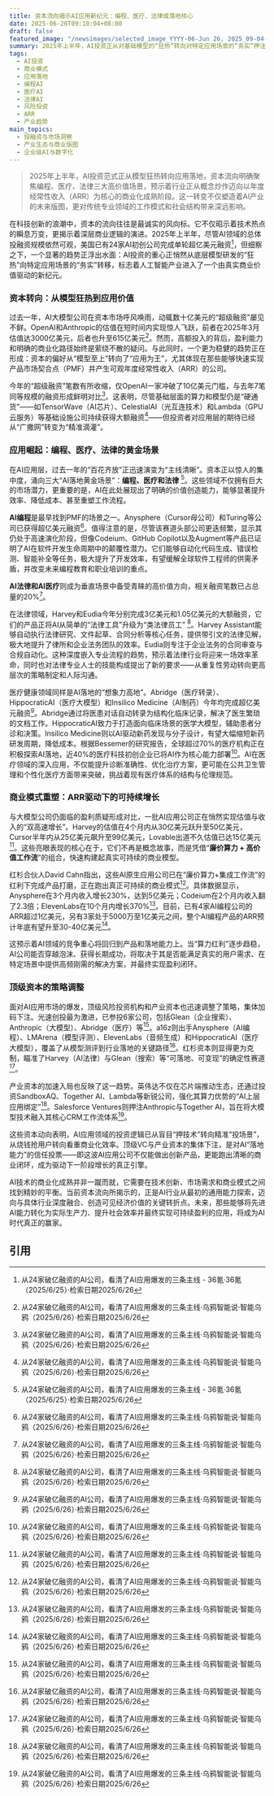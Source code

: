 ```yaml
---
title: 资本流向揭示AI应用新纪元：编程、医疗、法律成落地核心
date: 2025-06-26T09:10:04+08:00
draft: false
featured_image: "/newsimages/selected_image_YYYY-06-Jun 26, 2025_09-04-23-939.jpg"
summary: 2025年上半年，AI投资正从对基础模型的“狂热”转向对特定应用场景的“务实”押注。资本的集中流向表明编程、医疗和法律已成为AI落地的三大黄金领域，这些公司凭借“廉价算力+高价值工作流”实现了显著的年度经常性收入（ARR）增长，预示着AI产业正从技术概念向可持续商业化模式迈进。
tags: 
  - AI投资
  - 商业模式
  - 应用落地
  - 编程AI
  - 医疗AI
  - 法律AI
  - 风险投资
  - ARR
  - 产业趋势
main_topics: 
  - 投融资与市场洞察
  - 产业生态与商业版图
  - 企业级AI与数字化
---
```


> 2025年上半年，AI投资范式正从模型狂热转向应用落地，资本流向明确聚焦编程、医疗、法律三大高价值场景，预示着行业正从概念炒作迈向以年度经常性收入（ARR）为核心的商业化成熟阶段。这一转变不仅塑造着AI产业的未来版图，更对传统专业领域的工作模式和社会结构带来深远影响。

在科技创新的浪潮中，资本的流向往往是最诚实的风向标。它不仅昭示着技术热点的瞬息万变，更揭示着深层商业逻辑的演进。2025年上半年，尽管AI领域的总体投融资规模依然可观，美国已有24家AI初创公司完成单轮超亿美元融资[^4]，但细察之下，一个显著的趋势正浮出水面：AI投资的重心正悄然从底层模型研发的“狂热”向特定应用场景的“务实”转移，标志着人工智能产业进入了一个由真实商业价值驱动的新纪元。

### 资本转向：从模型狂热到应用价值

过去一年，AI大模型公司在资本市场呼风唤雨，动辄数十亿美元的“超级融资”屡见不鲜。OpenAI和Anthropic的估值在短时间内实现惊人飞跃，前者在2025年3月估值达3000亿美元，后者也升至615亿美元[^1]。然而，高额投入的背后，盈利能力和明确的商业化路径始终是萦绕不散的疑问。与此同时，一个更为稳健的趋势正在形成：资本的偏好从“模型至上”转向了“应用为王”，尤其体现在那些能够快速实现产品市场契合点（PMF）并产生可观年度经常性收入（ARR）的公司。

今年的“超级融资”笔数有所收缩，仅OpenAI一家冲破了10亿美元门槛，与去年7笔同等规模的融资形成鲜明对比[^1]。这表明，尽管基础层面的算力和模型仍是“硬通货”——如TensorWave（AI芯片）、CelestialAI（光互连技术）和Lambda（GPU云服务）等基础设施公司持续获得大额融资[^1]——但投资者对应用层的期待已经从“广撒网”转变为“精准滴灌”。

### 应用崛起：编程、医疗、法律的黄金场景

在AI应用层，过去一年的“百花齐放”正迅速演变为“主线清晰”。资本正以惊人的集中度，涌向三大“AI落地黄金场景”：**编程、医疗和法律** [^4]。这些领域不仅拥有巨大的市场潜力，更重要的是，AI在此处展现出了明确的价值创造能力，能够显著提升效率、降低成本、甚至重塑工作流程。

**AI编程**是最早找到PMF的场景之一。Anysphere（Cursor母公司）和Turing等公司已获得超亿美元融资[^1]。值得注意的是，尽管该赛道头部公司更迭频繁，显示其仍处于高速演化阶段，但像Codeium、GitHub Copilot以及Augment等产品已证明了AI在软件开发生命周期中的颠覆性潜力。它们能够自动化代码生成、错误检测、智能补全等任务，极大提升了开发效率，有望缓解全球软件工程师的供需矛盾，并改变未来编程教育和职业培训的重点。

**AI法律和AI医疗**则成为垂直场景中备受青睐的高价值方向，相关融资笔数已占总量的20%[^1]。

在法律领域，Harvey和Eudia今年分别完成3亿美元和1.05亿美元的大额融资，它们的产品正将AI从简单的“法律工具”升级为“类法律员工” [^1]。Harvey Assistant能够自动执行法律研究、文件起草、合同分析等核心任务，提供带引文的法律见解，极大地提升了律所和企业法务团队的效率。Eudia则专注于企业法务的合同审查与合规自动化。这种深度嵌入专业流程的趋势，预示着法律行业将迎来一场效率革命，同时也对法律专业人士的技能构成提出了新的要求——从重复性劳动转向更高层次的策略制定和人际沟通。

医疗健康领域同样是AI落地的“想象力高地”。Abridge（医疗转录）、HippocraticAI（医疗大模型）和Insilico Medicine（AI制药）今年均完成超亿美元融资[^1]。Abridge通过将医患对话自动转录为结构化临床记录，解决了医生繁琐的文档工作。HippocraticAI致力于打造面向临床场景的医学大模型，辅助患者分诊和决策。Insilico Medicine则以AI驱动新药发现与分子设计，有望大幅缩短新药研发周期，降低成本。根据Bessemer的研究报告，全球超过70%的医疗机构正在积极探索AI落地，近40%的医疗科技初创企业已将AI作为核心能力部署[^1]。AI在医疗领域的深入应用，不仅能提升诊断准确性、优化治疗方案，更可能在公共卫生管理和个性化医疗方面带来突破，挑战着现有医疗体系的结构与伦理规范。

### 商业模式重塑：ARR驱动下的可持续增长

与大模型公司仍面临的盈利质疑形成对比，一批AI应用公司正在悄然实现估值与收入的“双高速增长”。Harvey的估值在4个月内从30亿美元跃升至50亿美元，Cursor半年内从25亿美元飙升至99亿美元，Lovable出道不久估值已达15亿美元[^1]。这些亮眼表现的核心在于，它们不再是概念故事，而是凭借“**廉价算力 + 高价值工作流**”的组合，快速构建起真实可持续的商业模型。

红杉合伙人David Cahn指出，这些AI原生应用公司已在“廉价算力+集成工作流”的红利下完成产品打磨，正在跑出真正可持续的商业模式[^1]。具体数据显示，Anysphere在3个月内收入增长230%，达到5亿美元；Codeium在2个月内收入翻了2.3倍；ElevenLabs在10个月内增长370%[^1]。目前，已有4家AI编程公司的ARR超过1亿美元，另有3家处于5000万至1亿美元之间，整个AI编程产品的ARR预计年底有望升至30-40亿美元[^1]。

这预示着AI领域的竞争重心将回归到产品和落地能力上。当“算力红利”逐步趋稳，AI公司能否穿越泡沫、获得长期成功，将取决于其是否能满足真实的用户需求、在特定场景中提供高频刚需的解决方案，并最终实现盈利闭环。

### 顶级资本的策略调整

面对AI应用市场的爆发，顶级风险投资机构和产业资本也迅速调整了策略，集体加码下注。光速创投最为激进，已参投6家公司，包括Glean（企业搜索）、Anthropic（大模型）、Abridge（医疗）等[^1]。a16z则出手Anysphere（AI编程）、LMArena（模型评测）、ElevenLabs（音频生成）和HippocraticAI（医疗大模型），覆盖了从模型测评到行业落地的关键路径[^1]。红杉资本则显得更为克制，瞄准了Harvey（AI法律）与Glean（搜索）等“可落地、可变现”的确定性赛道[^1]。

产业资本的加速入局也反映了这一趋势。英伟达不仅在芯片端推动生态，还通过投资SandboxAQ、Together AI、Lambda等新锐公司，强化其算力优势的“AI上层应用绑定”[^1]。Salesforce Ventures则押注Anthropic与Together AI，旨在将大模型技术融入其核心CRM工作流体系[^1]。

这些资本动向表明，AI应用领域的投资逻辑已从盲目“押技术”转向精准“投场景”，从烧钱抢用户转向看重商业化效率。顶级VC与产业资本的集体下注，是对AI“落地能力”的信任投票——即这波AI应用公司不仅能做出创新产品，更能跑出清晰的商业闭环，成为驱动下一阶段增长的真正引擎。

AI技术的商业化成熟并非一蹴而就，它需要在技术创新、市场需求和商业模式之间找到精妙的平衡。当前资本流向所揭示的，正是AI行业从最初的通用能力探索，迈向与具体行业深度融合、创造可见经济价值的关键转折点。未来，那些能够将先进AI能力转化为实际生产力、提升社会效率并最终实现可持续盈利的应用，将成为AI时代真正的赢家。

## 引用
[^1]: 从24家破亿融资的AI公司，看清了AI应用爆发的三条主线·乌鸦智能说·智能乌鸦（2025/6/26）·检索日期2025/6/26
[^2]: 人工智能_科技_手机凤凰网·凤凰网科技（2025/6/25）·检索日期2025/6/26
[^3]: 深度_科技 - 凤凰网科技·凤凰网科技（2025/6/25）·检索日期2025/6/26
[^4]: 从24家破亿融资的AI公司，看清了AI应用爆发的三条主线 - 36氪·36氪（2025/6/25）·检索日期2025/6/26
[^5]: 「澳門互聯網研究學會」(MAIR)-互聯網不斷地改變人們的社會、政治 ...·澳門互聯網研究學會（2025/6/25）·检索日期2025/6/26
